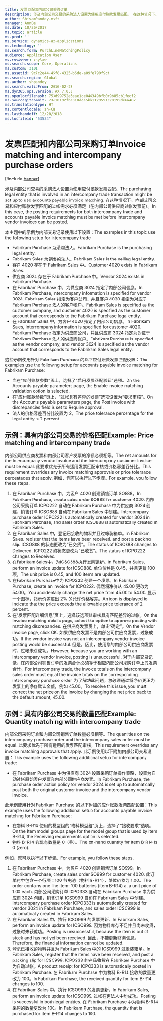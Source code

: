 ```yaml
---
title: 发票匹配和内部公司采购订单
description: 涉及内部公司交易的采购法人设置为使用应付账款发票匹配。 在这种情况下，内部公司交易和应付账款发票匹配的过帐需求必须满足（在内部公司供应商过帐发票前）。
author: ShivamPandey-msft
manager: AnnBe
ms.date: 10/26/2017
ms.topic: article
ms.prod: ''
ms.service: dynamics-ax-applications
ms.technology: ''
ms.search.form: PurchLineMatchingPolicy
audience: Application User
ms.reviewer: shylaw
ms.search.scope: Core, Operations
ms.custom: 3101
ms.assetid: 9c7c2e44-45f8-4325-b6de-a09fe790f9cf
ms.search.region: Global
ms.author: shpandey
ms.search.validFrom: 2016-02-28
ms.dyn365.ops.version: AX 7.0.0
ms.openlocfilehash: 753d99752e5eae1ce046349bfb0c9b85cb1fecf2
ms.sourcegitcommit: 73e10192fb6318dee5bb1129591120199de6a487
ms.translationtype: HT
ms.contentlocale: zh-CN
ms.lasthandoff: 12/20/2018
ms.locfileid: "53534"
---
```

# <a name="invoice-matching-and-intercompany-purchase-orders"></a><span data-ttu-id="0572c-104">发票匹配和内部公司采购订单</span><span class="sxs-lookup"><span data-stu-id="0572c-104">Invoice matching and intercompany purchase orders</span></span>

[!include [banner](../includes/banner.md)]

<span data-ttu-id="0572c-105">涉及内部公司交易的采购法人设置为使用应付账款发票匹配。</span><span class="sxs-lookup"><span data-stu-id="0572c-105">The purchasing legal entity that is involved in an intercompany trade transaction might be set up to use accounts payable invoice matching.</span></span> <span data-ttu-id="0572c-106">在这种情况下，内部公司交易和应付账款发票匹配的过帐需求必须满足（在内部公司供应商过帐发票前）。</span><span class="sxs-lookup"><span data-stu-id="0572c-106">In this case, the posting requirements for both intercompany trade and accounts payable invoice matching must be met before intercompany vendor invoices can be posted.</span></span>

<span data-ttu-id="0572c-107">本主题中的示例为内部交易记录使用以下设置：</span><span class="sxs-lookup"><span data-stu-id="0572c-107">The examples in this topic use the following setup for intercompany trade:</span></span>
-   <span data-ttu-id="0572c-108">Fabrikam Purchase 为采购法人。</span><span class="sxs-lookup"><span data-stu-id="0572c-108">Fabrikam Purchase is the purchasing legal entity.</span></span>
-   <span data-ttu-id="0572c-109">Fabrikam Sales 为销售的法人。</span><span class="sxs-lookup"><span data-stu-id="0572c-109">Fabrikam Sales is the selling legal entity.</span></span>
-   <span data-ttu-id="0572c-110">客户 4020 存在于 Fabrikam Sales 中。</span><span class="sxs-lookup"><span data-stu-id="0572c-110">Customer 4020 exists in Fabrikam Sales.</span></span>
-   <span data-ttu-id="0572c-111">供应商 3024 存在于 Fabrikam Purchase 中。</span><span class="sxs-lookup"><span data-stu-id="0572c-111">Vendor 3024 exists in Fabrikam Purchase.</span></span>
-   <span data-ttu-id="0572c-112">在 Fabrikam Purchase 中，为供应商 3024 指定了内部公司信息。</span><span class="sxs-lookup"><span data-stu-id="0572c-112">In Fabrikam Purchase, intercompany information is specified for vendor 3024.</span></span> <span data-ttu-id="0572c-113">Fabrikam Sales 指定为客户公司，并且客户 4020 指定为对应于 Fabrikam Purchase 法人的客户帐户。</span><span class="sxs-lookup"><span data-stu-id="0572c-113">Fabrikam Sales is specified as the customer company, and customer 4020 is specified as the customer account that corresponds to the Fabrikam Purchase legal entity.</span></span>
-   <span data-ttu-id="0572c-114">在 Fabrikam Sales 中，为客户 4020 指定了内部公司信息。</span><span class="sxs-lookup"><span data-stu-id="0572c-114">In Fabrikam Sales, intercompany information is specified for customer 4020.</span></span> <span data-ttu-id="0572c-115">Fabrikam Purchase 指定为供应商公司，并且供应商 3024 指定为对应于 Fabrikam Purchase 法人的供应商帐户。</span><span class="sxs-lookup"><span data-stu-id="0572c-115">Fabrikam Purchase is specified as the vendor company, and vendor 3024 is specified as the vendor account that corresponds to the Fabrikam Sales legal entity.</span></span>

<span data-ttu-id="0572c-116">这些示例使用针对 Fabrikam Purchase 的以下应付账款发票匹配设置：</span><span class="sxs-lookup"><span data-stu-id="0572c-116">The examples use the following setup for accounts payable invoice matching for Fabrikam Purchase:</span></span>
-   <span data-ttu-id="0572c-117">当在“应付账款参数”页上，选择了“启用发票匹配验证”选项。</span><span class="sxs-lookup"><span data-stu-id="0572c-117">On the Accounts payable parameters page, the Enable invoice matching validation option is selected.</span></span>
-   <span data-ttu-id="0572c-118">在“应付账款参数”页上，“过帐具有差异的发票”选项设置为“要求审核”。</span><span class="sxs-lookup"><span data-stu-id="0572c-118">On the Accounts payable parameters page, the Post invoice with discrepancies field is set to Require approval.</span></span>
-   <span data-ttu-id="0572c-119">法人的价格容差百分比设置为 2。</span><span class="sxs-lookup"><span data-stu-id="0572c-119">The price tolerance percentage for the legal entity is 2 percent.</span></span>

## <a name="example-price-matching-and-intercompany-trade"></a><span data-ttu-id="0572c-120">示例：具有内部公司交易的价格匹配</span><span class="sxs-lookup"><span data-stu-id="0572c-120">Example: Price matching and intercompany trade</span></span>
<span data-ttu-id="0572c-121">内部公司供应商发票和内部公司客户发票的净额必须相等。</span><span class="sxs-lookup"><span data-stu-id="0572c-121">The net amounts for the intercompany vendor invoice and the intercompany customer invoice must be equal.</span></span> <span data-ttu-id="0572c-122">此要求优先于所有适用发票匹配审核或价格容差百分比。</span><span class="sxs-lookup"><span data-stu-id="0572c-122">This requirement overrides any invoice matching approvals or price tolerance percentages that apply.</span></span> <span data-ttu-id="0572c-123">例如，您可以执行以下步骤。</span><span class="sxs-lookup"><span data-stu-id="0572c-123">For example, you follow these steps.</span></span>
1.  <span data-ttu-id="0572c-124">在 Fabrikam Purchase 中，为客户 4020 创建销售订单 SO888。</span><span class="sxs-lookup"><span data-stu-id="0572c-124">In Fabrikam Purchase, create sales order SO888 for customer 4020.</span></span> <span data-ttu-id="0572c-125">内部公司采购订单 ICPO222 自动在 Fabrikam Purchase 中为供应商 3024 创建，销售订单 ICSO888 自动在 Fabrikam Sales 中创建。</span><span class="sxs-lookup"><span data-stu-id="0572c-125">Intercompany purchase order ICPO222 is automatically created for vendor 3024 in Fabrikam Purchase, and sales order ICSO888 is automatically created in Fabrikam Sales.</span></span>
2.  <span data-ttu-id="0572c-126">在 Fabrikam Sales 中，登记已接收的物料并且过帐装箱单。</span><span class="sxs-lookup"><span data-stu-id="0572c-126">In Fabrikam Sales, register that the items have been received, and post a packing slip.</span></span> <span data-ttu-id="0572c-127">ICSO888 的状态更改为“已交货”。</span><span class="sxs-lookup"><span data-stu-id="0572c-127">The status of ICSO888 changes to Delivered.</span></span> <span data-ttu-id="0572c-128">ICPO222 的状态更改为“已收货”。</span><span class="sxs-lookup"><span data-stu-id="0572c-128">The status of ICPO222 changes to Received.</span></span>
3.  <span data-ttu-id="0572c-129">在Fabrikam Sales中，为ICSO888执行发票更新。</span><span class="sxs-lookup"><span data-stu-id="0572c-129">In Fabrikam Sales, perform an invoice update for ICSO888.</span></span> <span data-ttu-id="0572c-130">单位价格是 0.45，并且更新 100 项。</span><span class="sxs-lookup"><span data-stu-id="0572c-130">The unit price is 0.45, and 100 items are updated.</span></span>
4.  <span data-ttu-id="0572c-131">在Fabrikam Purchase中为 ICPO222 创建一个发票。</span><span class="sxs-lookup"><span data-stu-id="0572c-131">In Fabrikam Purchase, create an invoice for ICPO222.</span></span> <span data-ttu-id="0572c-132">偶然将净价从 45.00 更改为 54.00。</span><span class="sxs-lookup"><span data-stu-id="0572c-132">You accidentally change the net price from 45.00 to 54.00.</span></span> <span data-ttu-id="0572c-133">显示一个图标，指示价差超出 2% 的允许价格容差。</span><span class="sxs-lookup"><span data-stu-id="0572c-133">An icon is displayed to indicate that the price exceeds the allowable price tolerance of 2 percent.</span></span>
5.  <span data-ttu-id="0572c-134">在“发票匹配详细信息”页上，选择该选项以审核具有匹配差异的过帐。</span><span class="sxs-lookup"><span data-stu-id="0572c-134">On the Invoice matching details page, select the option to approve posting with matching discrepancies.</span></span> <span data-ttu-id="0572c-135">在供应商发票页上，单击“确定”。</span><span class="sxs-lookup"><span data-stu-id="0572c-135">On the Vendor invoice page, click OK.</span></span> <span data-ttu-id="0572c-136">如果供应商发票不是内部公司供应商发票，过帐成功。</span><span class="sxs-lookup"><span data-stu-id="0572c-136">If the vendor invoice was not an intercompany vendor invoice, posting would be successful.</span></span> <span data-ttu-id="0572c-137">但是，因此，使用您的内部公司供应商发票时，过帐未获成功。</span><span class="sxs-lookup"><span data-stu-id="0572c-137">However, because you are working with an intercompany vendor invoice, posting is unsuccessful.</span></span> <span data-ttu-id="0572c-138">对于内部交易记录，在内部公司销售订单的发票合计必须等于相应内部公司采购订单上的发票合计。</span><span class="sxs-lookup"><span data-stu-id="0572c-138">For intercompany trade, the invoice totals on the intercompany sales order must equal the invoice totals on the corresponding intercompany purchase order.</span></span> <span data-ttu-id="0572c-139">为了解决此问题，您必须通过将净价更正为发票上的净价默认金额，例如 45.00。</span><span class="sxs-lookup"><span data-stu-id="0572c-139">To resolve this issue, you must correct the net price on the invoice by changing the net price back to the default amount, 45.00.</span></span>

## <a name="example-quantity-matching-with-intercompany-trade"></a><span data-ttu-id="0572c-140">示例：具有内部公司交易的数量匹配</span><span class="sxs-lookup"><span data-stu-id="0572c-140">Example: Quantity matching with intercompany trade</span></span>
<span data-ttu-id="0572c-141">内部公司采购订单和内部公司销售订单数量必须相等。</span><span class="sxs-lookup"><span data-stu-id="0572c-141">The quantities on the intercompany purchase order and the intercompany sales order must be equal.</span></span> <span data-ttu-id="0572c-142">此要求优先于所有适用的发票匹配审核。</span><span class="sxs-lookup"><span data-stu-id="0572c-142">This requirement overrides any invoice matching approvals that apply.</span></span> <span data-ttu-id="0572c-143">此示例使用以下附加内部公司交易设置：</span><span class="sxs-lookup"><span data-stu-id="0572c-143">This example uses the following additional setup for intercompany trade:</span></span>
-   <span data-ttu-id="0572c-144">在 Fabrikam Purchase 中为供应商 3024 设置采购订单操作策略，设置为自动过帐原始客户发票和内部公司供应商发票。</span><span class="sxs-lookup"><span data-stu-id="0572c-144">In Fabrikam Purchase, the purchase order action policy for vendor 3024 is set up to automatically post both the original customer invoice and the intercompany vendor invoice.</span></span>

<span data-ttu-id="0572c-145">此示例使用针对 Fabrikam Purchase 的以下附加的应付账款发票匹配设置：</span><span class="sxs-lookup"><span data-stu-id="0572c-145">This example uses the following additional setup for accounts payable invoice matching for Fabrikam Purchase:</span></span>
-   <span data-ttu-id="0572c-146">在物料 B-R14 使用的模型组的“物料模型组”页上，选择了“接收要求”选项。</span><span class="sxs-lookup"><span data-stu-id="0572c-146">On the Item model groups page for the model group that is used by item B-R14, the Receiving requirements option is selected.</span></span>
-   <span data-ttu-id="0572c-147">物料 B-R14 的现有数量是 0（零）。</span><span class="sxs-lookup"><span data-stu-id="0572c-147">The on-hand quantity for item B-R14 is 0 (zero).</span></span>

<span data-ttu-id="0572c-148">例如，您可以执行以下步骤。</span><span class="sxs-lookup"><span data-stu-id="0572c-148">For example, you follow these steps.</span></span>
1.  <span data-ttu-id="0572c-149">在 Fabrikam Purchase 中，为客户 4020 创建销售订单 SO999。</span><span class="sxs-lookup"><span data-stu-id="0572c-149">In Fabrikam Purchase, create sales order SO999 for customer 4020.</span></span> <span data-ttu-id="0572c-150">此订单何中包含一个行项：100 节电池（物料 B-R14），单位价格为 1.00。</span><span class="sxs-lookup"><span data-stu-id="0572c-150">The order contains one line item: 100 batteries (item B-R14) at a unit price of 1.00 each.</span></span> <span data-ttu-id="0572c-151">内部公司采购订单 ICPO333 自动在 Fabrikam Purchase 中为供应商 3024 创建，销售订单 ICSO999 自动在 Fabrikam Sales 中创建。</span><span class="sxs-lookup"><span data-stu-id="0572c-151">Intercompany purchase order ICPO333 is automatically created for vendor 3024 in Fabrikam Purchase, and sales order ICSO999 is automatically created in Fabrikam Sales.</span></span>
2.  <span data-ttu-id="0572c-152">在 Fabrikam Sales 中，执行 ICSO999 的发票更新。</span><span class="sxs-lookup"><span data-stu-id="0572c-152">In Fabrikam Sales, perform an invoice update for ICSO999.</span></span> <span data-ttu-id="0572c-153">因为物料库存不足并且尚未收货，过帐时未获成功。</span><span class="sxs-lookup"><span data-stu-id="0572c-153">Posting is unsuccessful, because the item is out of stock and has not yet been received.</span></span> <span data-ttu-id="0572c-154">因此，不能更新财务信息。</span><span class="sxs-lookup"><span data-stu-id="0572c-154">Therefore, the financial information cannot be updated.</span></span>
3.  <span data-ttu-id="0572c-155">登记已接收的物料并且为 Fabrikam Sales 中的 ICSO999 过帐装箱单。</span><span class="sxs-lookup"><span data-stu-id="0572c-155">In Fabrikam Sales, register that the items have been received, and post a packing slip for ICSO999.</span></span> <span data-ttu-id="0572c-156">ICPO333 的产品收货在 Fabrikam Purchase 中为自动过帐。</span><span class="sxs-lookup"><span data-stu-id="0572c-156">A product receipt for ICPO333 is automatically posted in Fabrikam Purchase.</span></span> <span data-ttu-id="0572c-157">在 Fabrikam Purchase 中为物料 B-R14 接收的数量更改为 100。</span><span class="sxs-lookup"><span data-stu-id="0572c-157">In Fabrikam Purchase, the received quantity for item B-R14 changes to 100.</span></span>
4.  <span data-ttu-id="0572c-158">在 Fabrikam Sales 中，执行 ICSO999 的发票更新。</span><span class="sxs-lookup"><span data-stu-id="0572c-158">In Fabrikam Sales, perform an invoice update for ICSO999.</span></span> <span data-ttu-id="0572c-159">过帐在两法人中均成功。</span><span class="sxs-lookup"><span data-stu-id="0572c-159">Posting is successful in both legal entities.</span></span> <span data-ttu-id="0572c-160">在 Fabrikam Purchase 中为物料 B-R14 采购的数量更改为 100。</span><span class="sxs-lookup"><span data-stu-id="0572c-160">In Fabrikam Purchase, the quantity that is purchased for item B-R14 changes to 100.</span></span>





